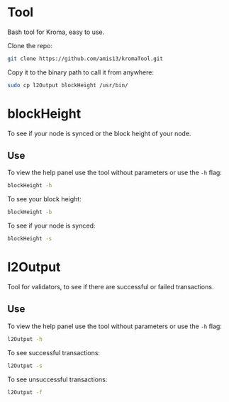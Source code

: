 # Tool

Bash tool for Kroma, easy to use.

Clone the repo:

```bash
git clone https://github.com/amis13/kromaTool.git
```

Copy it to the binary path to call it from anywhere:

```bash
sudo cp l2Output blockHeight /usr/bin/
```

# blockHeight

To see if your node is synced or the block height of your node.

## Use

To view the help panel use the tool without parameters or use the `-h` flag:

```bash
blockHeight -h
```

To see your block height:

```bash
blockHeight -b
```

To see if your node is synced:

```bash
blockHeight -s
```

# l2Output

Tool for validators, to see if there are successful or failed transactions.

## Use

To view the help panel use the tool without parameters or use the `-h` flag:

```bash
l2Output -h
```

To see successful transactions:

```bash
l2Output -s
```

To see unsuccessful transactions:

```bash
l2Output -f
```
